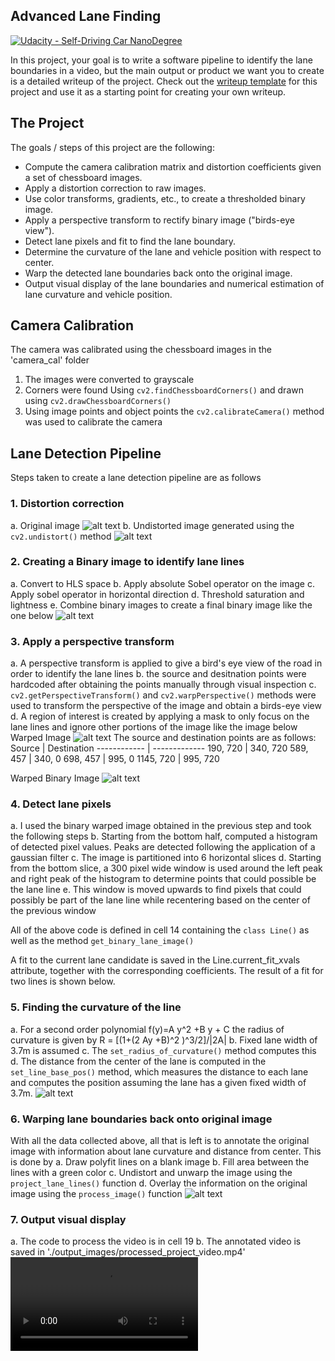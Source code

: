 ## Advanced Lane Finding
[![Udacity - Self-Driving Car NanoDegree](https://s3.amazonaws.com/udacity-sdc/github/shield-carnd.svg)](http://www.udacity.com/drive)


In this project, your goal is to write a software pipeline to identify the lane boundaries in a video, but the main output or product we want you to create is a detailed writeup of the project.  Check out the [writeup template](https://github.com/udacity/CarND-Advanced-Lane-Lines/blob/master/writeup_template.md) for this project and use it as a starting point for creating your own writeup.  

The Project
---

The goals / steps of this project are the following:

* Compute the camera calibration matrix and distortion coefficients given a set of chessboard images.
* Apply a distortion correction to raw images.
* Use color transforms, gradients, etc., to create a thresholded binary image.
* Apply a perspective transform to rectify binary image ("birds-eye view").
* Detect lane pixels and fit to find the lane boundary.
* Determine the curvature of the lane and vehicle position with respect to center.
* Warp the detected lane boundaries back onto the original image.
* Output visual display of the lane boundaries and numerical estimation of lane curvature and vehicle position.

[//]: # (Image References)

[image1]: ./test_images/test1.jpg "Original Image"
[image2]: ./output_images/undistorted_test1.jpg "Undistorted Image"
[image3]: ./output_images/binary.jpg "Binary Example"
[image4]: ./output_images/straight_lines_warped.jpg "Warp Example"
[image5]: ./output_images/warped_binaryimage_roi.jpg "Warped Binary"
[image6]: ./output_images/fitted_lines.jpg "Fitted Lines"
[image7]: ./output_images/project_test5.jpg "Annotated Image"
[video1]: ./project_video.mp4 "Video"

## Camera Calibration

The camera was calibrated using the chessboard images in the 'camera_cal' folder
1. The images were converted to grayscale
2. Corners were found Using `cv2.findChessboardCorners()` and drawn using `cv2.drawChessboardCorners()`
3. Using image points and object points the `cv2.calibrateCamera()` method was used to calibrate the camera

## Lane Detection Pipeline

Steps taken to create a lane detection pipeline are as follows

### 1. Distortion correction

  a. Original image
  ![alt text][image1]
  b. Undistorted image generated using the `cv2.undistort()` method 
  ![alt text][image2]

### 2. Creating a Binary image to identify lane lines
  a. Convert to HLS space
  b. Apply absolute Sobel operator on the image
  c. Apply sobel operator in horizontal direction
  d. Threshold saturation and lightness
  e. Combine binary images to create a final binary image like the one below
  ![alt text][image3]


### 3. Apply a perspective transform
  a. A perspective transform is applied to give a bird's eye view of the road in order to identify the lane lines
  b. the source and desitnation points were hardcoded after obtaining the points manually through visual inspection
  c. `cv2.getPerspectiveTransform()` and `cv2.warpPerspective()` methods were used to transform the perspective of the image and obtain a birds-eye view
  d. A region of interest is created by applying a mask to only focus on the lane lines and ignore other portions of the image like the image below
  Warped Image
  ![alt text][image4]
The source and destination points are as follows:
Source | Destination
------------ | -------------
190, 720 | 340, 720
589, 457 | 340, 0
698, 457 | 995, 0
1145, 720 | 995, 720

  Warped Binary Image
  ![alt text][image5]

### 4. Detect lane pixels
  a. I used the binary warped image obtained in the previous step and took the following steps
  b. Starting from the bottom half, computed a histogram of detected pixel values. Peaks are detected following the application of a gaussian filter
  c. The image is partitioned into 6 horizontal slices
  d. Starting from the bottom slice, a 300 pixel wide window is used around the left peak and right peak of the histogram to determine points that could possible be the lane line
  e. This window is moved upwards to find pixels that could possibly be part of the lane line while recentering based on the center of the previous window
 
All of the above code is defined in cell 14 containing the `class Line()` as well as the method `get_binary_lane_image()`
  
A fit to the current lane candidate is saved in the Line.current_fit_xvals attribute, together with the corresponding coefficients. The result of a fit for two lines is shown below.

### 5. Finding the curvature of the line
  a. For a second order polynomial f(y)=A y^2 +B y + C the radius of curvature is given by R = [(1+(2 Ay +B)^2 )^3/2]/|2A|
  b. Fixed lane width of 3.7m is assumed
  c. The `set_radius_of_curvature()` method computes this
  d. The distance from the center of the lane is computed in the `set_line_base_pos()` method, which measures the distance to each lane and computes the position assuming the lane has a given fixed width of 3.7m.
  ![alt text][image6]

### 6. Warping lane boundaries back onto original image
With all the data collected above, all that is left is to annotate the original image with information about lane curvature and distance from center. This is done by
  a. Draw polyfit lines on a blank image
  b. Fill area between the lines with a green color
  c. Undistort and unwarp the image using the `project_lane_lines()` function
  d. Overlay the information on the original image using the `process_image()` function
  ![alt text][image7]
  
### 7. Output visual display
  a. The code to process the video is in cell 19
  b. The annotated video is saved in './output_images/processed_project_video.mp4'
  ![alt text][video1]
